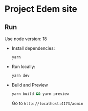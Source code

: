 # Project Edem site

## Run

Use node version: 18

- Install dependencies:

  ```bash
  yarn
  ```

- Run locally:

  ```bash
  yarn dev
  ```

- Build and Preview

  ```bash
  yarn build && yarn preview
  ```

  Go to `http://localhost:4173/admin`
